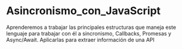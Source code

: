 # Asincronismo_con_JavaScript
Aprenderemos a trabajar las principales estructuras que maneja este lenguaje para trabajar con él a sincronismo,  Callbacks, Promesas y Async/Await.  Aplicarlas para extraer información de una API
